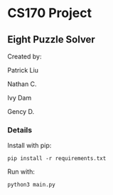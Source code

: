 # CS170 Project

## Eight Puzzle Solver

Created by:

Patrick Liu

Nathan C.

Ivy Dam

Gency D.

### Details

Install with pip:

```
pip install -r requirements.txt
```

Run with:

```
python3 main.py
```
